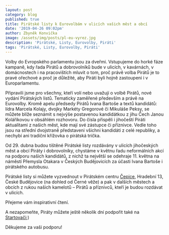 ```yaml
---
layout: post
category: blog
published: true
title: Pirátské listy k Eurovolbám v ulicích vašich měst a obcí
date: '2019-04-26 09:02pm'
author: Zbyněk Konvička
image: /assets/img/posts/pl-eu-vyrez.jpg
description: 'Pirátské, Listy, Eurovolby, Piráti'
tags: 'Pirátské, Listy, Eurovolby, Piráti'
---
```

Volby do Evropského parlamentu jsou za dveřmi. Vstupujeme do horké fáze kampaně, kdy řada Pirátů a dobrovolníků bude v ulicích, v kavárnách, v domácnostech i na pracovištích mluvit o tom, proč právě volba Pirátů je to pravé ořechové a proč je důležité, aby Piráti byli hojně zastoupeni i v Europarlamentu.

Připravili jsme pro všechny, kteří volí nebo uvažují o volbě Pirátů, nové vydání Pirátských listů. Tematicky zaměřené především a právě na Eurovolby. Kromě apelu předsedy Pirátů Ivana Bartoše a textů kandidátů: lídra Marcela Kolajy, dvojky Markéty Gregorové či Mikuláše Peksy, se můžete blíže seznámit s nejvýše postavenou kandidátkou z jihu Čech Janou Koláříkovou v obsáhlém rozhovoru. Do čísla přispěli i jihočeští Piráti aktualitami z našich měst, kde mají své zástupce či příznivce. Vedle toho jsou na střední dvojstraně představeni všichni kandidáti z celé republiky, a nechybí ani tradiční křížovka o pirátská trička.

Od 29. dubna budou tištěné Pirátské listy rozdávány v ulicích jihočeských měst a obcí Piráty i dobrovolníky, chystáme v květnu řadu neformálních akcí na podporu našich kandidátů, z nichž ta největší se odehraje 11. května na náměstí Přemysla Otakara v Českých Budějovicích za účasti Ivana Bartoše i pirátského autobusu.

Pirátské listy si můžete vyzvednout v Pirátském centru [Čepice](https://www.facebook.com/cepiceCB/), Hradební 13, České Budějovice (na dohled od Černé věže) a pak v dalších městech a obcích z rukou našich kamelotů – Pirátů a příznivců, kteří je budou rozdávat v ulicích.

Přejeme vám inspirativní čtení.

A nezapomeňte, Piráty můžete ještě několik dní podpořit také na [Startovači](https://www.startovac.cz/projekty/evropa-potrebuje-piraty/);)

Děkujeme za vaši podporu!
